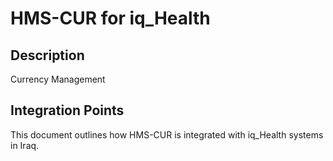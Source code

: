 # HMS-CUR for iq_Health

## Description

Currency Management

## Integration Points

This document outlines how HMS-CUR is integrated with iq_Health systems in Iraq.

